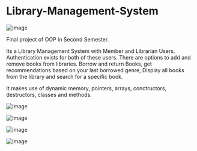 # Library-Management-System

![image](https://github.com/Amina-Ibm/Library-Management-System/assets/96983960/e2dff627-f8e8-4083-836f-1047e2dc99f1)


Final project of OOP in Second Semester.

Its a Library Management System with Member and Librarian Users. Authentication exists for both of these users. There are options to add and remove books from libraries. Borrow and return Books, get recommendations based on your last borrowed genre, Display all books from the library and search for a specific book. 

It makes use of dynamic memory, pointers, arrays, conctructors, destructors, classes and methods.

![image](https://github.com/Amina-Ibm/Library-Management-System/assets/96983960/56e5777c-adaa-45d6-a42a-28a4405c4b27)

![image](https://github.com/Amina-Ibm/Library-Management-System/assets/96983960/ad88d0bb-1ed4-4863-9894-45596c9d0913)

![image](https://github.com/Amina-Ibm/Library-Management-System/assets/96983960/77e242aa-3330-438f-8c46-ed703c1138a2)

![image](https://github.com/Amina-Ibm/Library-Management-System/assets/96983960/9995e16b-fca5-487a-9017-12c2507e210c)






